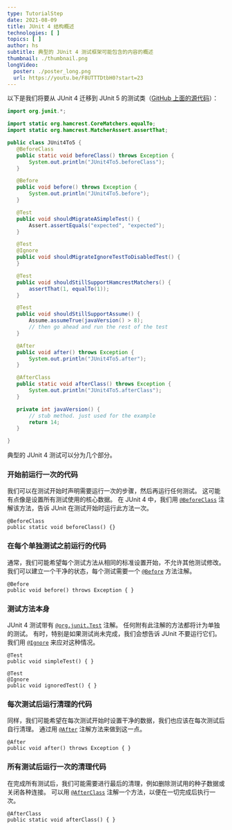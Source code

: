 ```yaml
---
type: TutorialStep
date: 2021-08-09
title: JUnit 4 结构概述
technologies: [ ]
topics: [ ]
author: hs
subtitle: 典型的 JUnit 4 测试框架可能包含的内容的概述
thumbnail: ./thumbnail.png
longVideo:
  poster: ./poster_long.png
  url: https://youtu.be/F8UTTTDtbH0?start=23
---
```


以下是我们将要从 JUnit 4 迁移到 JUnit 5 的测试类（[GitHub 上面的源代码](https://github.com/JetBrains/intellij-samples/blob/9afc1e77d269e0d4a0cbcf57f9862e9b321f2e68/standard-java/src/test/com/jetbrains/testing/JUnit4To5.java)）：

```java
import org.junit.*;

import static org.hamcrest.CoreMatchers.equalTo;
import static org.hamcrest.MatcherAssert.assertThat;

public class JUnit4To5 {
   @BeforeClass
   public static void beforeClass() throws Exception {
       System.out.println("JUnit4To5.beforeClass");
   }

   @Before
   public void before() throws Exception {
       System.out.println("JUnit4To5.before");
   }

   @Test
   public void shouldMigrateASimpleTest() {
       Assert.assertEquals("expected", "expected");
   }

   @Test
   @Ignore
   public void shouldMigrateIgnoreTestToDisabledTest() {
   }

   @Test
   public void shouldStillSupportHamcrestMatchers() {
       assertThat(1, equalTo(1));
   }

   @Test
   public void shouldStillSupportAssume() {
       Assume.assumeTrue(javaVersion() > 8);
       // then go ahead and run the rest of the test
   }

   @After
   public void after() throws Exception {
       System.out.println("JUnit4To5.after");
   }

   @AfterClass
   public static void afterClass() throws Exception {
       System.out.println("JUnit4To5.afterClass");
   }

   private int javaVersion() {
       // stub method. just used for the example
       return 14;
   }

}

```

典型的 JUnit 4 测试可以分为几个部分。

### 开始前运行一次的代码

我们可以在测试开始时声明需要运行一次的步骤，然后再运行任何测试。 这可能有点像是设置所有测试使用的核心数据。 在 JUnit 4 中，我们用 [`@BeforeClass`](https://junit.org/junit4/javadoc/4.13/org/junit/BeforeClass.html) 注解该方法，告诉 JUnit 在测试开始时运行此方法一次。

```
@BeforeClass
public static void beforeClass() {}
```
### 在每个单独测试之前运行的代码

通常，我们可能希望每个测试方法从相同的标准设置开始，不允许其他测试修改。 我们可以建立一个干净的状态，每个测试需要一个 [`@Before`](https://junit.org/junit4/javadoc/4.13/org/junit/Before.html) 方法注解。

```
@Before
public void before() throws Exception { }
```

### 测试方法本身

JUnit 4 测试带有 [`@org.junit.Test`](https://junit.org/junit4/javadoc/4.13/org/junit/Test.html) 注解。 任何附有此注解的方法都将计为单独的测试。 有时，特别是如果测试尚未完成，我们会想告诉 JUnit 不要运行它们。 我们用 [`@Ignore`](https://junit.org/junit4/javadoc/4.13/org/junit/Ignore.html) 来应对这种情况。

```
@Test
public void simpleTest() { }

@Test
@Ignore
public void ignoredTest() { }
```
### 每次测试后运行清理的代码
同样，我们可能希望在每次测试开始时设置干净的数据，我们也应该在每次测试后自行清理。 通过用 [`@After`](https://junit.org/junit4/javadoc/4.13/org/junit/After.html) 注解方法来做到这一点。

```
@After
public void after() throws Exception { }
```

### 所有测试后运行一次的清理代码

在完成所有测试后，我们可能需要进行最后的清理，例如删除测试用的种子数据或关闭各种连接。 可以用 [`@AfterClass`](https://junit.org/junit4/javadoc/4.13/org/junit/AfterClass.html) 注解一个方法，以便在一切完成后执行一次。

```
@AfterClass
public static void afterClass() { }
```
